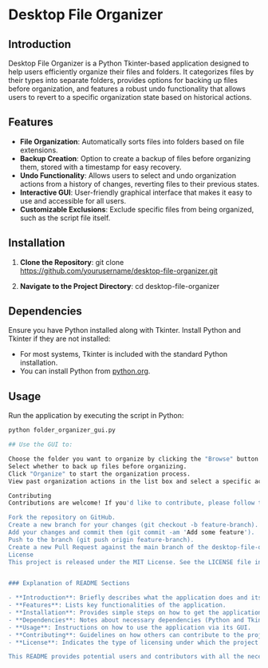 # Desktop File Organizer

## Introduction
Desktop File Organizer is a Python Tkinter-based application designed to help users efficiently organize their files and folders. It categorizes files by their types into separate folders, provides options for backing up files before organization, and features a robust undo functionality that allows users to revert to a specific organization state based on historical actions.

## Features
- **File Organization**: Automatically sorts files into folders based on file extensions.
- **Backup Creation**: Option to create a backup of files before organizing them, stored with a timestamp for easy recovery.
- **Undo Functionality**: Allows users to select and undo organization actions from a history of changes, reverting files to their previous states.
- **Interactive GUI**: User-friendly graphical interface that makes it easy to use and accessible for all users.
- **Customizable Exclusions**: Exclude specific files from being organized, such as the script file itself.

## Installation

1. **Clone the Repository**: 
git clone https://github.com/yourusername/desktop-file-organizer.git

2. **Navigate to the Project Directory**:
cd desktop-file-organizer

## Dependencies
Ensure you have Python installed along with Tkinter. Install Python and Tkinter if they are not installed:
- For most systems, Tkinter is included with the standard Python installation.
- You can install Python from [python.org](https://www.python.org/downloads/).

## Usage

Run the application by executing the script in Python:

```bash
python folder_organizer_gui.py

## Use the GUI to:

Choose the folder you want to organize by clicking the "Browse" button.
Select whether to back up files before organizing.
Click "Organize" to start the organization process.
View past organization actions in the list box and select a specific action to undo if necessary.

Contributing
Contributions are welcome! If you'd like to contribute, please follow these steps:

Fork the repository on GitHub.
Create a new branch for your changes (git checkout -b feature-branch).
Add your changes and commit them (git commit -am 'Add some feature').
Push to the branch (git push origin feature-branch).
Create a new Pull Request against the main branch of the desktop-file-organizer repository.
License
This project is released under the MIT License. See the LICENSE file in the repository for more details.


### Explanation of README Sections

- **Introduction**: Briefly describes what the application does and its main features.
- **Features**: Lists key functionalities of the application.
- **Installation**: Provides simple steps on how to get the application running, including how to clone the repository.
- **Dependencies**: Notes about necessary dependencies (Python and Tkinter).
- **Usage**: Instructions on how to use the application via its GUI.
- **Contributing**: Guidelines on how others can contribute to the project.
- **License**: Indicates the type of licensing under which the project is released.

This README provides potential users and contributors with all the necessary information to install, use, and contribute to your application. You can adjust the GitHub URL and other details to match your actual repository information.

